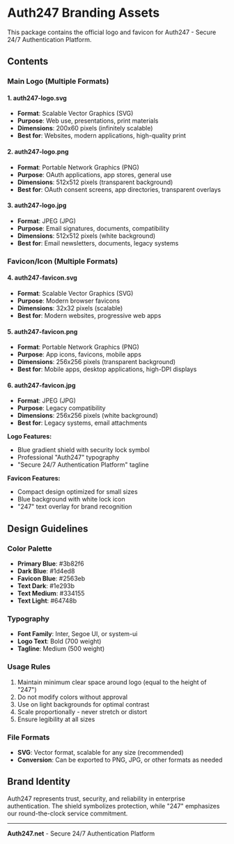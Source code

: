 # Auth247 Branding Assets

This package contains the official logo and favicon for Auth247 - Secure 24/7 Authentication Platform.

## Contents

### Main Logo (Multiple Formats)

#### 1. auth247-logo.svg
- **Format**: Scalable Vector Graphics (SVG)
- **Purpose**: Web use, presentations, print materials
- **Dimensions**: 200x60 pixels (infinitely scalable)
- **Best for**: Websites, modern applications, high-quality print

#### 2. auth247-logo.png
- **Format**: Portable Network Graphics (PNG)
- **Purpose**: OAuth applications, app stores, general use
- **Dimensions**: 512x512 pixels (transparent background)
- **Best for**: OAuth consent screens, app directories, transparent overlays

#### 3. auth247-logo.jpg
- **Format**: JPEG (JPG)
- **Purpose**: Email signatures, documents, compatibility
- **Dimensions**: 512x512 pixels (white background)
- **Best for**: Email newsletters, documents, legacy systems

### Favicon/Icon (Multiple Formats)

#### 4. auth247-favicon.svg
- **Format**: Scalable Vector Graphics (SVG)
- **Purpose**: Modern browser favicons
- **Dimensions**: 32x32 pixels (scalable)
- **Best for**: Modern websites, progressive web apps

#### 5. auth247-favicon.png
- **Format**: Portable Network Graphics (PNG)
- **Purpose**: App icons, favicons, mobile apps
- **Dimensions**: 256x256 pixels (transparent background)
- **Best for**: Mobile apps, desktop applications, high-DPI displays

#### 6. auth247-favicon.jpg
- **Format**: JPEG (JPG)
- **Purpose**: Legacy compatibility
- **Dimensions**: 256x256 pixels (white background)
- **Best for**: Legacy systems, email attachments

**Logo Features:**
- Blue gradient shield with security lock symbol
- Professional "Auth247" typography  
- "Secure 24/7 Authentication Platform" tagline

**Favicon Features:**
- Compact design optimized for small sizes
- Blue background with white lock icon
- "247" text overlay for brand recognition

## Design Guidelines

### Color Palette
- **Primary Blue**: #3b82f6
- **Dark Blue**: #1d4ed8
- **Favicon Blue**: #2563eb
- **Text Dark**: #1e293b
- **Text Medium**: #334155
- **Text Light**: #64748b

### Typography
- **Font Family**: Inter, Segoe UI, or system-ui
- **Logo Text**: Bold (700 weight)
- **Tagline**: Medium (500 weight)

### Usage Rules
1. Maintain minimum clear space around logo (equal to the height of "247")
2. Do not modify colors without approval
3. Use on light backgrounds for optimal contrast
4. Scale proportionally - never stretch or distort
5. Ensure legibility at all sizes

### File Formats
- **SVG**: Vector format, scalable for any size (recommended)
- **Conversion**: Can be exported to PNG, JPG, or other formats as needed

## Brand Identity
Auth247 represents trust, security, and reliability in enterprise authentication. The shield symbolizes protection, while "247" emphasizes our round-the-clock service commitment.

---
**Auth247.net** - Secure 24/7 Authentication Platform